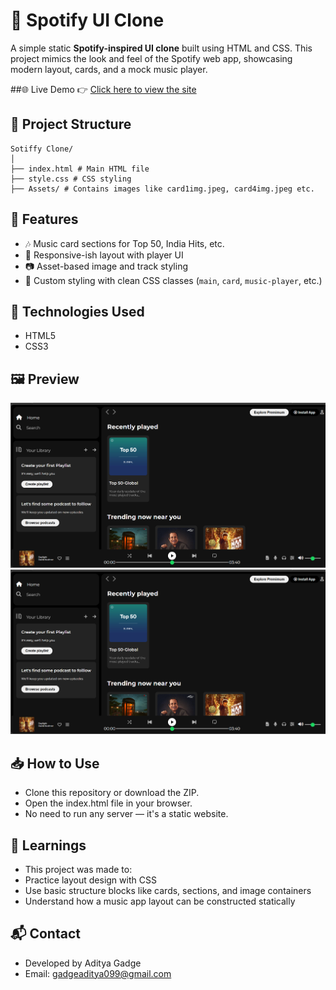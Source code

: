 # 🎵 Spotify UI Clone

A simple static **Spotify-inspired UI clone** built using HTML and CSS. This project mimics the look and feel of the Spotify web app, showcasing modern layout, cards, and a mock music player.

##🌐 Live Demo
👉 [Click here to view the site](https://spotiffy-clone.onrender.com/)

## 📂 Project Structure
```
Sotiffy Clone/
│
├── index.html # Main HTML file
├── style.css # CSS styling
├── Assets/ # Contains images like card1img.jpeg, card4img.jpeg etc.
```

## 🚀 Features

- 🎶 Music card sections for Top 50, India Hits, etc.
- 📱 Responsive-ish layout with player UI
- 📷 Asset-based image and track styling
- 🎨 Custom styling with clean CSS classes (`main`, `card`, `music-player`, etc.)

## 🔧 Technologies Used

- HTML5
- CSS3

## 🖼️ Preview

![Website Preview](image.png)
![alt text](image-1.png)

## 📥 How to Use
- Clone this repository or download the ZIP.
- Open the index.html file in your browser.
- No need to run any server — it's a static website.

## 🧠 Learnings
- This project was made to:
- Practice layout design with CSS
- Use basic structure blocks like cards, sections, and image containers
- Understand how a music app layout can be constructed statically

## 📬 Contact
- Developed by Aditya Gadge
- Email: gadgeaditya099@gmail.com

